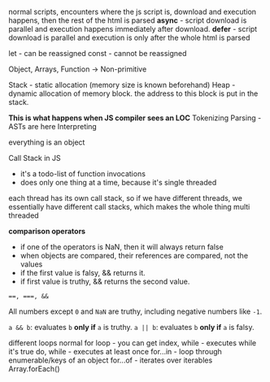 normal scripts, encounters where the js script is, download and execution happens, then the rest of the html is parsed
**async** - script download is parallel and execution happens immediately after download.
**defer** - script download is parallel and execution is only after the whole html is parsed


let - can be reassigned
const - cannot be reassigned

Object, Arrays, Function -> Non-primitive

Stack - static allocation (memory size is known beforehand)
Heap - dynamic allocation of memory block. the address to this block is put in the stack.

**This is what happens when JS compiler sees an LOC**
Tokenizing
Parsing - ASTs are here
Interpreting

everything is an object 

Call Stack in JS
- it's a todo-list of function invocations
- does only one thing at a time, because it's single threaded

each thread has its own call stack, so if we have different threads, we essentially have different call stacks, which makes the whole thing multi threaded

**comparison operators**
- if one of the operators is NaN, then it will always return false
- when objects are compared, their references are compared, not the values
- if the first value is falsy, && returns it.
- if first value is truthy, && returns the second value.

`==, ===, && `

All numbers except `0` and `NaN` are truthy, including negative numbers like `-1`.

`a && b`: evaluates `b` **only if** `a` is truthy.
`a || b`: evaluates `b` **only if** `a` is falsy.


different loops
normal for loop - you can get index, 
while - executes while it's true
do, while - executes at least once
for...in - loop through enumerable/keys of an object
for...of - iterates over iterables
Array.forEach()